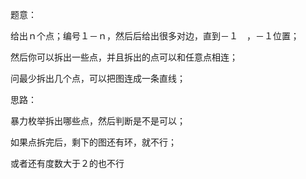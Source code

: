 题意：

给出ｎ个点；编号１－ｎ，然后后给出很多对边，直到－１　，－１位置；

然后你可以拆出一些点，并且拆出的点可以和任意点相连；

问最少拆出几个点，可以把图连成一条直线；


思路：

暴力枚举拆出哪些点，然后判断是不是可以；

如果点拆完后，剩下的图还有环，就不行；

或者还有度数大于２的也不行